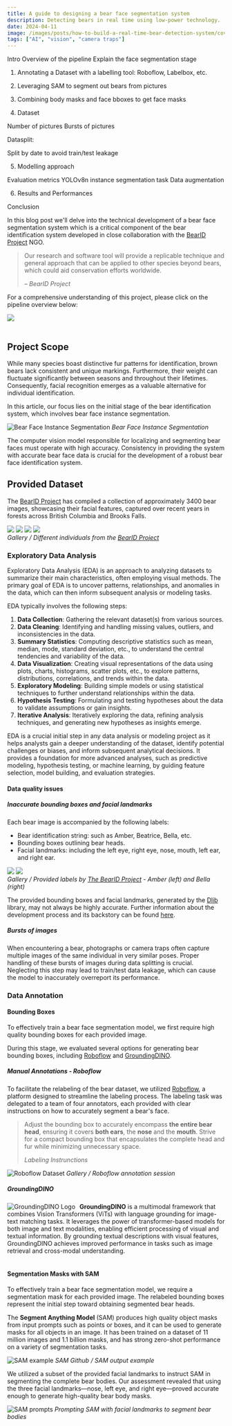 ```yaml
---
title: A guide to designing a bear face segmentation system
description: Detecting bears in real time using low-power technology.
date: 2024-04-11
image: /images/posts/how-to-build-a-real-time-bear-detection-system/cover.png 
tags: ["AI", "vision", "camera traps"]
---
```


Intro
Overview of the pipeline
Explain the face segmentation stage

1. Annotating a Dataset with a labelling tool: Roboflow, Labelbox, etc.
2. Leveraging SAM to segment out bears from pictures
3. Combining body masks and face bboxes to get face masks

4. Dataset

Number of pictures
Bursts of pictures

Datasplit:

Split by date to avoid train/test leakage

5. Modelling approach

Evaluation metrics
YOLOv8n instance segmentation task
Data augmentation

6. Results and Performances

Conclusion


In this blog post we'll delve into the technical development of a bear face segmentation system which is a critical component of the bear identification system developed in close collaboration with the [BearID Project](https://bearresearch.org/) NGO.

> Our research and software tool will provide a replicable technique and
> general approach that can be applied to other species beyond bears, which
> could aid conservation efforts worldwide.
>
> <cite>– BearID Project</cite>

For a comprehensive understanding of this project, please click on the pipeline
overview below:

<a href='{{< ref "/projects/bear_identification.md" >}}' title="Project Details">
  <img src="./images/pipeline.png" />
</a>
<br/>
<br/>

## Project Scope

While many species boast distinctive fur patterns for identification,
brown bears lack consistent and unique markings. Furthermore, their
weight can fluctuate significantly between seasons and throughout their
lifetimes. Consequently, facial recognition emerges as a valuable
alternative for individual identification.

In this article, our focus lies on the initial stage of the bear
identification system, which involves bear face instance segmentation.

![Bear Face Instance Segmentation](./images/instance_segmentation.png)
*Bear Face Instance Segmentation*

The computer vision model responsible for localizing and segmenting bear
faces must operate with high accuracy. Consistency in providing the
system with accurate bear face data is crucial for the development of a
robust bear face identification system.

## Provided Dataset

The [BearID Project](https://bearresearch.org) has compiled a collection
of approximately 3400 bear images, showcasing their facial features,
captured over recent years in forests across British Columbia and Brooks
Falls.

<div class="gallery-box">
  <div class="gallery">
    <img src="/images/projects/bear_identification/bears/bear1.jpg" loading="lazy">
    <img src="/images/projects/bear_identification/bears/bear2.jpg" loading="lazy">
    <img src="/images/projects/bear_identification/bears/bear3.jpg" loading="lazy">
    <img src="/images/projects/bear_identification/bears/bear4.jpg" loading="lazy">
  </div>
  <em>Gallery / Different individuals from the <a href="https://bearresearch.org" target="_blank">BearID Project</a></em>
</div>


### Exploratory Data Analysis

Exploratory Data Analysis (EDA) is an approach to analyzing datasets to
summarize their main characteristics, often employing visual methods. The
primary goal of EDA is to uncover patterns, relationships, and anomalies in the
data, which can then inform subsequent analysis or modeling tasks.

EDA typically involves the following steps:

1. __Data Collection__: Gathering the relevant dataset(s) from various sources.
2. __Data Cleaning__: Identifying and handling missing values, outliers, and
   inconsistencies in the data.
3. __Summary Statistics__: Computing descriptive statistics such as mean,
   median, mode, standard deviation, etc., to understand the central tendencies
and variability of the data.
4. __Data Visualization__: Creating visual representations of the data using
   plots, charts, histograms, scatter plots, etc., to explore patterns,
distributions, correlations, and trends within the data.
5. __Exploratory Modeling__: Building simple models or using statistical
   techniques to further understand relationships within the data.
6. __Hypothesis Testing__: Formulating and testing hypotheses about the data to
   validate assumptions or gain insights.
7. __Iterative Analysis__: Iteratively exploring the data, refining analysis
   techniques, and generating new hypotheses as insights emerge.

EDA is a crucial initial step in any data analysis or modeling project as it
helps analysts gain a deeper understanding of the dataset, identify potential
challenges or biases, and inform subsequent analytical decisions. It provides a
foundation for more advanced analyses, such as predictive modeling, hypothesis
testing, or machine learning, by guiding feature selection, model building, and
evaluation strategies.

#### Data quality issues

##### Inaccurate bounding boxes and facial landmarks

Each bear image is accompanied by the following labels:

- Bear identification string: such as Amber, Beatrice, Bella, etc.
- Bounding boxes outlining bear heads.
- Facial landmarks: including the left eye, right eye, nose, mouth, left
ear, and right ear.

<div class="gallery-box">
  <div class="gallery">
    <img src="./images/provided_dataset/amber.png" loading="lazy">
    <img src="./images/provided_dataset/bella.png" loading="lazy">
  </div>
  <em>Gallery / Provided labels by <a href="https://bearrearch.org">The BearID Project</a> - Amber (left) and Bella (right)</em>
</div>

The provided bounding boxes and facial landmarks, generated by the [Dlib](http://dlib.net/) library, may not always be highly accurate. Further information about the development process and its backstory can be found [here](https://bearresearch.org/2018/04/bearid-backstory/).

##### Bursts of images

When encountering a bear, photographs or camera traps often capture
multiple images of the same individual in very similar poses. Proper
handling of these bursts of images during data splitting is crucial.
Neglecting this step may lead to train/test data leakage, which can
cause the model to inaccurately overreport its performance.

### Data Annotation

#### Bounding Boxes

To effectively train a bear face segmentation model, we first require high quality 
bounding boxes for each provided image. 

During this stage, we evaluated several options for generating bear bounding boxes, including [Roboflow](https://roboflow.com/) and
[GroundingDINO](https://github.com/IDEA-Research/GroundingDINO).

##### Manual Annotations - Roboflow

To facilitate the relabeling of the bear dataset, we utilized
[Roboflow](https://roboflow.com/), a platform designed to streamline the
labeling process. The labeling task was delegated to a team of four
annotators, each provided with clear instructions on how to accurately
segment a bear's face.

> Adjust the bounding box to accurately encompass __the entire bear
> head__, ensuring it covers __both ears__, the __nose__ and the
> __mouth__.
> Strive for a compact bounding box that encapsulates the complete head
> and fur while minimizing unnecessary space.
>
> <cite>Labeling Instrunctions</cite>

![Roboflow Dataset](./images/roboflow.png)
*Gallery / Roboflow annotation session*

##### GroundingDINO

<a href="https://github.com/IDEA-Research/GroundingDINO">
  <img style="float: left; margin-right: 10px; max-height: 120px;" src="./images/grounding_dino_logo.png" alt="GroundingDINO Logo" />
</a>
<b>GroundingDINO</b> is a multimodal framework that combines Vision
Transformers (ViTs) with language grounding for image-text matching tasks. It
leverages the power of transformer-based models for both image and text
modalities, enabling efficient processing of visual and textual information. By
grounding textual descriptions with visual features, GroundingDINO achieves
improved performance in tasks such as image retrieval and cross-modal
understanding.

<br style="clear:both;"/>
<br />

#### Segmentation Masks with SAM

To effectively train a bear face segmentation model, we require a
segmentation mask for each provided image. The relabeled bounding boxes
represent the initial step toward obtaining segmented bear heads.

The __Segment Anything Model__ (SAM) produces high quality object masks
from input prompts such as points or boxes, and it can be used to
generate masks for all objects in an image. It has been trained on a
dataset of 11 million images and 1.1 billion masks, and has strong
zero-shot performance on a variety of segmentation tasks.

![SAM example](./images/sam/sam_mask_sample.jpg)
*SAM Github / SAM output example*

We utilized a subset of the provided facial landmarks to instruct SAM in
segmenting the complete bear bodies. Our assessment revealed that using
the three facial landmarks—nose, left eye, and right eye—proved accurate
enough to generate high-quality bear body masks.

![SAM prompts](./images/sam/prompt_facial_landmarks.png)
*Prompting SAM with facial landmarks to segment bear bodies*
